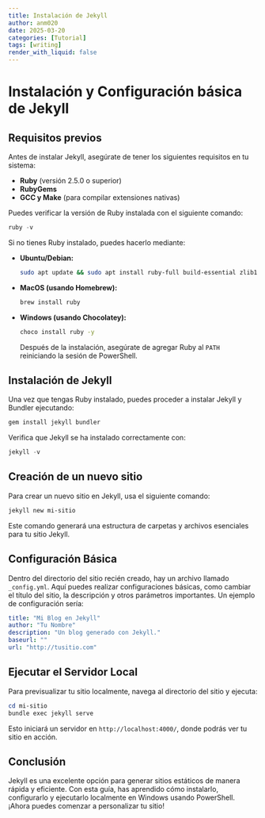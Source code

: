 ```yaml
---
title: Instalación de Jekyll
author: anm020
date: 2025-03-20
categories: [Tutorial]
tags: [writing]
render_with_liquid: false
---
```


# Instalación y Configuración básica de Jekyll

## Requisitos previos

Antes de instalar Jekyll, asegúrate de tener los siguientes requisitos en tu sistema:

- **Ruby** (versión 2.5.0 o superior)
- **RubyGems**
- **GCC y Make** (para compilar extensiones nativas)

Puedes verificar la versión de Ruby instalada con el siguiente comando:

```powershell
ruby -v
```

Si no tienes Ruby instalado, puedes hacerlo mediante:

- **Ubuntu/Debian:**
  ```sh
  sudo apt update && sudo apt install ruby-full build-essential zlib1g-dev
  ```
- **MacOS (usando Homebrew):**
  ```sh
  brew install ruby
  ```
- **Windows (usando Chocolatey):**
  ```sh
  choco install ruby -y
  ```

  Después de la instalación, asegúrate de agregar Ruby al `PATH` reiniciando la sesión de PowerShell.


## Instalación de Jekyll

Una vez que tengas Ruby instalado, puedes proceder a instalar Jekyll y Bundler ejecutando:

```powershell
gem install jekyll bundler
```

Verifica que Jekyll se ha instalado correctamente con:

```powershell
jekyll -v
```

## Creación de un nuevo sitio
Para crear un nuevo sitio en Jekyll, usa el siguiente comando:

```powershell
jekyll new mi-sitio
```

Este comando generará una estructura de carpetas y archivos esenciales para tu sitio Jekyll.

## Configuración Básica
Dentro del directorio del sitio recién creado, hay un archivo llamado `_config.yml`. Aquí puedes realizar configuraciones básicas, como cambiar el título del sitio, la descripción y otros parámetros importantes. Un ejemplo de configuración sería:

```yaml
title: "Mi Blog en Jekyll"
author: "Tu Nombre"
description: "Un blog generado con Jekyll."
baseurl: ""
url: "http://tusitio.com"
```

## Ejecutar el Servidor Local
Para previsualizar tu sitio localmente, navega al directorio del sitio y ejecuta:

```powershell
cd mi-sitio
bundle exec jekyll serve
```

Esto iniciará un servidor en `http://localhost:4000/`, donde podrás ver tu sitio en acción.

## Conclusión
Jekyll es una excelente opción para generar sitios estáticos de manera rápida y eficiente. Con esta guía, has aprendido cómo instalarlo, configurarlo y ejecutarlo localmente en Windows usando PowerShell. ¡Ahora puedes comenzar a personalizar tu sitio!

